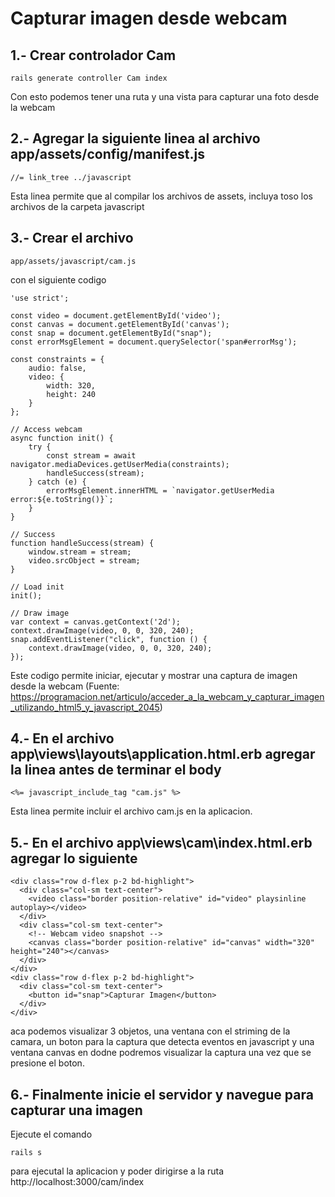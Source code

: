 # Capturar imagen desde webcam
## 1.- Crear controlador Cam
```
rails generate controller Cam index
```
Con esto podemos tener una ruta y una vista para capturar una foto desde la webcam

## 2.- Agregar la siguiente linea al archivo app/assets/config/manifest.js
```
//= link_tree ../javascript
```
Esta linea permite que al compilar los archivos de assets, incluya toso los archivos de la carpeta javascript
## 3.- Crear el archivo
```
app/assets/javascript/cam.js
```
con el siguiente codigo
```
'use strict';

const video = document.getElementById('video');
const canvas = document.getElementById('canvas');
const snap = document.getElementById("snap");
const errorMsgElement = document.querySelector('span#errorMsg');

const constraints = {
    audio: false,
    video: {
        width: 320,
        height: 240
    }
};

// Access webcam
async function init() {
    try {
        const stream = await navigator.mediaDevices.getUserMedia(constraints);
        handleSuccess(stream);
    } catch (e) {
        errorMsgElement.innerHTML = `navigator.getUserMedia error:${e.toString()}`;
    }
}

// Success
function handleSuccess(stream) {
    window.stream = stream;
    video.srcObject = stream;
}

// Load init
init();

// Draw image
var context = canvas.getContext('2d');
context.drawImage(video, 0, 0, 320, 240);
snap.addEventListener("click", function () {
    context.drawImage(video, 0, 0, 320, 240);
});
```
Este codigo permite iniciar, ejecutar y mostrar una captura de imagen desde la webcam
(Fuente: https://programacion.net/articulo/acceder_a_la_webcam_y_capturar_imagen_utilizando_html5_y_javascript_2045)

## 4.- En el archivo app\views\layouts\application.html.erb agregar la linea antes de terminar el body
```
<%= javascript_include_tag "cam.js" %>
```
Esta linea permite incluir el archivo cam.js en la aplicacion.
## 5.- En el archivo app\views\cam\index.html.erb agregar lo siguiente
```
<div class="row d-flex p-2 bd-highlight">
  <div class="col-sm text-center">
    <video class="border position-relative" id="video" playsinline autoplay></video>
  </div>
  <div class="col-sm text-center">
    <!-- Webcam video snapshot -->
    <canvas class="border position-relative" id="canvas" width="320" height="240"></canvas>
  </div>
</div>
<div class="row d-flex p-2 bd-highlight">
  <div class="col-sm text-center">
    <button id="snap">Capturar Imagen</button>
  </div>
</div>
```
aca podemos visualizar 3 objetos, una ventana con el striming de la camara, un boton para la captura que detecta eventos en javascript y una ventana canvas en dodne podremos visualizar la captura una vez que se presione el boton.
## 6.- Finalmente inicie el servidor y navegue para capturar una imagen
Ejecute el comando
```
rails s
```
para ejecutal la aplicacion y poder dirigirse a la ruta 
http://localhost:3000/cam/index
